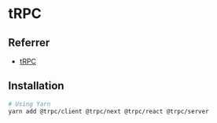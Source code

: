 # tRPC

<!--
https://github.com/trpc/trpc/tree/main/examples/next-prisma-starter
https://github.com/nrademacher/invee
-->

## Referrer

- [tRPC](/trpc.md)

## Installation

```sh
# Using Yarn
yarn add @trpc/client @trpc/next @trpc/react @trpc/server
```
